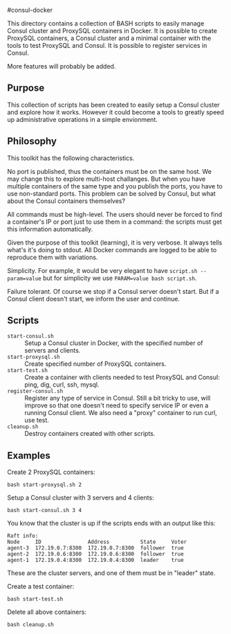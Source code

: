 #consul-docker

This directory contains a collection of BASH scripts to easily manage Consul cluster and ProxySQL containers in Docker.
It is possible to create ProxySQL containers, a Consul cluster and a minimal container with the tools to test ProxySQL
and Consul. It is possible to register services in Consul.

More features will probably be added.

## Purpose

This collection of scripts has been created to easily setup a Consul cluster and explore how it works. However
it could become a tools to greatly speed up administrative operations in a simple envionment.

## Philosophy

This toolkit has the following characteristics.

No port is published, thus the containers must be on the same host. We may change this to explore multi-host challanges.
But when you have multiple containers of the same type and you publish the ports, you have to use non-standard ports.
This problem can be solved by Consul, but what about the Consul containers themselves?

All commands must be high-level. The users should never be forced to find a container's IP or port just to use them
in a command: the scripts must get this information automatically.

Given the purpose of this toolkit (learning), it is very verbose. It always tells what's it's doing to stdout. All Docker
commands are logged to be able to reproduce them with variations.

Simplicity. For example, it would be very elegant to have ```script.sh --param=value``` but for simplicity
we use ```PARAM=value bash script.sh```.

Failure tolerant. Of course we stop if a Consul server doesn't start. But if a Consul client doesn't start, we inform
the user and continue.

## Scripts

<dl>
  <dt><code>start-consul.sh</code></dt>
  <dd>Setup a Consul cluster in Docker, with the specified number of servers and clients.</dd>
  
  <dt><code>start-proxysql.sh</code></dt>
  <dd>Create specified number of ProxySQL containers.</dd>
  
  <dt><code>start-test.sh</code></dt>
  <dd>Create a container with clients needed to test ProxySQL and Consul: ping, dig, curl, ssh, mysql.</dd>
  
  <dt><code>register-consul.sh</code></dt>
  <dd>Register any type of service in Consul. Still a bit tricky to use, will improve so that one doesn't need
  to specify service IP or even a running Consul client. We also need a "proxy" container to run curl, use
  test.</dd>
  
  <dt><code>cleanup.sh</code></dt>
  <dd>Destroy containers created with other scripts.</dd>
</dl>

## Examples

Create 2 ProxySQL containers:
```
bash start-proxysql.sh 2
```

Setup a Consul cluster with 3 servers and 4 clients:
```
bash start-consul.sh 3 4
```

You know that the cluster is up if the scripts ends with an output like this:
```
Raft info:
Node     ID               Address          State     Voter
agent-3  172.19.0.7:8300  172.19.0.7:8300  follower  true
agent-2  172.19.0.6:8300  172.19.0.6:8300  follower  true
agent-1  172.19.0.4:8300  172.19.0.4:8300  leader    true
```
These are the cluster servers, and one of them must be in "leader" state.

Create a test container:
```
bash start-test.sh
```

Delete all above containers:
```
bash cleanup.sh
```

